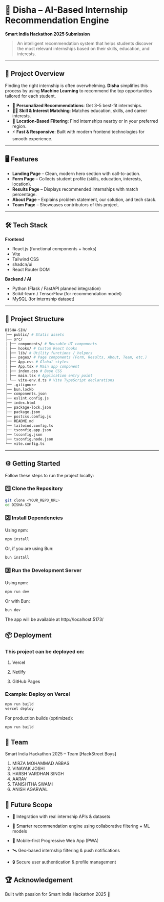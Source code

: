 # 🌟 Disha – AI-Based Internship Recommendation Engine  

**Smart India Hackathon 2025 Submission**  

> An intelligent recommendation system that helps students discover the most relevant internships based on their skills, education, and interests.  

---

## 🚀 Project Overview  

Finding the right internship is often overwhelming. **Disha** simplifies this process by using **Machine Learning** to recommend the top opportunities tailored for each student.  

- 🎯 **Personalized Recommendations**: Get 3–5 best-fit internships.  
- 🧑‍💻 **Skill & Interest Matching**: Matches education, skills, and career interests.  
- 📍 **Location-Based Filtering**: Find internships nearby or in your preferred region.  
- ⚡ **Fast & Responsive**: Built with modern frontend technologies for smooth experience.  

---

## 🖥️ Features  

- **Landing Page** – Clean, modern hero section with call-to-action.  
- **Form Page** – Collects student profile (skills, education, interests, location).  
- **Results Page** – Displays recommended internships with match percentage.  
- **About Page** – Explains problem statement, our solution, and tech stack.  
- **Team Page** – Showcases contributors of this project.  

---

## 🛠️ Tech Stack  

**Frontend**  
- React.js (functional components + hooks)  
- Vite  
- Tailwind CSS  
- shadcn/ui  
- React Router DOM  

**Backend / AI**  
- Python (Flask / FastAPI planned integration)  
- Scikit-learn / TensorFlow (for recommendation model)  
- MySQL (for internship dataset)  

---

## 📂 Project Structure  

```bash
DISHA-SIH/
│── public/ # Static assets
│── src/
│ ├── components/ # Reusable UI components
│ ├── hooks/ # Custom React hooks
│ ├── lib/ # Utility functions / helpers
│ ├── pages/ # Page components (Form, Results, About, Team, etc.)
│ ├── App.css # Global styles
│ ├── App.tsx # Main app component
│ ├── index.css # Base CSS
│ ├── main.tsx # Application entry point
│ └── vite-env.d.ts # Vite TypeScript declarations
│── .gitignore
│── bun.lockb
│── components.json
│── eslint.config.js
│── index.html
│── package-lock.json
│── package.json
│── postcss.config.js
│── README.md
│── tailwind.config.ts
│── tsconfig.app.json
│── tsconfig.json
│── tsconfig.node.json
└── vite.config.ts
```

---

## ⚙️ Getting Started  

Follow these steps to run the project locally:  

### 1️⃣ Clone the Repository  
```sh
git clone <YOUR_REPO_URL>
cd DISHA-SIH
```
### 2️⃣ Install Dependencies

Using npm:

```sh
npm install
```
Or, if you are using Bun:

```sh
bun install
```

### 3️⃣ Run the Development Server

Using npm:
```sh
npm run dev
```
Or with Bun:
```sh
bun dev
```

The app will be available at http://localhost:5173/


## 📦 Deployment

### This project can be deployed on:

1) Vercel

2) Netlify

3) GitHub Pages

### Example: Deploy on Vercel
```sh
npm run build
vercel deploy
```

For production builds (optimized):

```sh
npm run build
```

## 👥 Team

Smart India Hackathon 2025 – Team [HackStreet Boys]

1) MIRZA MOHAMMAD ABBAS
2) VINAYAK JOSHI
3) HARSH VARDHAN SINGH
4) AARAV
5) TANISHTHA SWAMI
6) ANISH AGARWAL



## 📌 Future Scope
- 🔗 Integration with real internship APIs & datasets

- 🤖 Smarter recommendation engine using collaborative   filtering + ML models

- 📱 Mobile-first Progressive Web App (PWA)

- 🛰️ Geo-based internship filtering & push notifications

- 🔒 Secure user authentication & profile management

## 🏆 Acknowledgement
Built with passion for Smart India Hackathon 2025 🎉

